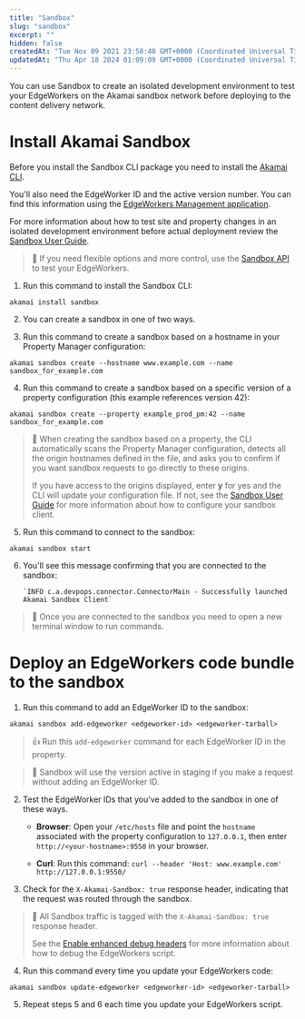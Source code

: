 ```yaml
---
title: "Sandbox"
slug: "sandbox"
excerpt: ""
hidden: false
createdAt: "Tue Nov 09 2021 23:58:40 GMT+0000 (Coordinated Universal Time)"
updatedAt: "Thu Apr 18 2024 01:09:09 GMT+0000 (Coordinated Universal Time)"
---
```

You can use Sandbox to create an isolated development environment to test your EdgeWorkers on the Akamai sandbox network before deploying to the content delivery network.

# Install Akamai Sandbox

Before you install the Sandbox CLI package you need to install the [Akamai CLI](https://github.com/akamai/cli).

You'll also need the EdgeWorker ID and the active version number. You can find this information using the [EdgeWorkers Management application](doc:manage-edgeworkers). 

For more information about how to test site and property changes in an isolated development environment before actual deployment review the [Sandbox User Guide](https://techdocs.akamai.com/sandbox/docs).

> 📘 If you need flexible options and more control, use the [Sandbox API](https://techdocs.akamai.com/edgeworkers/reference/api) to test your EdgeWorkers.

1. Run this command to install the Sandbox CLI:

```shell
akamai install sandbox
```

2. You can create a sandbox in one of  two ways.

3. Run this command to create a sandbox based on a hostname in your Property Manager configuration:

```shell
akamai sandbox create --hostname www.example.com --name sandbox_for_example.com
```

4. Run this command to create a sandbox based on a specific version of a property configuration (this example references version 42):

```shell
akamai sandbox create --property example_prod_pm:42 --name sandbox_for_example.com
```

> 📘 When creating the sandbox based on a property, the CLI automatically scans the Property Manager configuration, detects all the origin hostnames defined in the file, and asks you to confirm if you want sandbox requests to go directly to these origins. 
> 
> If you have access to the origins displayed, enter **y** for yes and the CLI will update your configuration file. If not, see the [Sandbox User Guide](https://techdocs.akamai.com/sandbox/docs) for more information about how to configure your sandbox client.

5. Run this command to connect to the sandbox:

```shell
akamai sandbox start
```

6. You'll see this message confirming that you are connected to the sandbox:

   ```
   `INFO c.a.devpops.connector.ConnectorMain - Successfully launched Akamai Sandbox Client` 
   ```

> 📘 Once you are connected to the sandbox you need to open a new terminal window to run commands.

# Deploy an EdgeWorkers code bundle to the sandbox

1. Run this command to add an EdgeWorker ID to the sandbox:

```shell
akamai sandbox add-edgeworker <edgeworker-id> <edgeworker-tarball>
```

> 👍 Run this `add-edgeworker` command for each EdgeWorker ID in the property.

> 📘 Sandbox will use the version active in staging if you make a request without adding an EdgeWorker ID.

2. Test the EdgeWorker IDs that you've added to the sandbox in one of these ways.

   - **Browser**: Open your `/etc/hosts` file and point the `hostname` associated with the property configuration to `127.0.0.1`, then enter `http://<your-hostname>:9550` in your browser.

   - **Curl**: Run this command: `curl --header 'Host: www.example.com' http://127.0.0.1:9550/`

3. Check for the `X-Akamai-Sandbox: true` response header, indicating that the request was routed through the sandbox.

> 📘 All Sandbox traffic is tagged with the `X-Akamai-Sandbox: true` response header.
> 
> See the [Enable enhanced debug headers](doc:enable-enhanced-debug-headers) for more information about how to debug the EdgeWorkers script.

4. Run this command every time you update your EdgeWorkers code:

```shell
akamai sandbox update-edgeworker <edgeworker-id> <edgeworker-tarball>
```

5. Repeat steps 5 and 6 each time you update your EdgeWorkers script.
